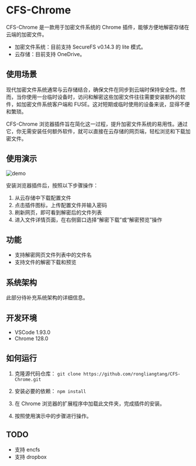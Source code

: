 # CFS-Chrome
CFS-Chrome 是一款用于加密文件系统的 Chrome 插件，能够方便地解密存储在云端的加密文件。

- 加密文件系统：目前支持 SecureFS v0.14.3 的 lite 模式。
- 云存储：目前支持 OneDrive。


## 使用场景
现代加密文件系统通常与云存储结合，确保文件在同步到云端时保持安全性。然而，当你使用一台临时设备时，访问和解密这些加密文件往往需要安装额外的软件，如加密文件系统客户端和 FUSE。这对短期或临时使用的设备来说，显得不便和繁琐。

CFS-Chrome 浏览器插件旨在简化这一过程，提升加密文件系统的易用性。通过它，你无需安装任何额外软件，就可以直接在云存储的网页端，轻松浏览和下载加密文件。


## 使用演示
![demo](https://blog-1259405505.cos.ap-guangzhou.myqcloud.com/CFS-Chrome-Demo.gif)

安装浏览器插件后，按照以下步骤操作：
1. 从云存储中下载配置文件
2. 点击插件图标，上传配置文件并输入密码
3. 刷新网页，即可看到解密后的文件列表
4. 进入文件详情页面，在右侧窗口选择“解密下载”或“解密预览”操作



## 功能
- 支持解密网页文件列表中的文件名
- 支持文件的解密下载和预览


## 系统架构
此部分待补充系统架构的详细信息。


## 开发环境
- VSCode 1.93.0
- Chrome 128.0


## 如何运行
1. 克隆源代码仓库：
`git clone https://github.com/rongliangtang/CFS-Chrome.git`

2. 安装必要的依赖：
`npm install`

3. 在 Chrome 浏览器的扩展程序中加载此文件夹，完成插件的安装。

4. 按照使用演示中的步骤进行操作。

## TODO
- 支持 encfs
- 支持 dropbox








